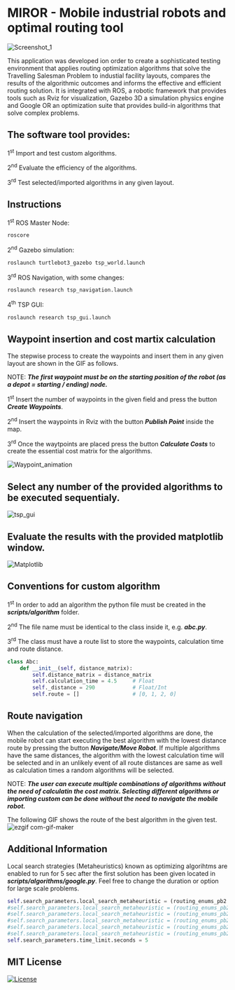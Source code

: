 # MIROR - Mobile industrial robots and optimal routing tool
![Screenshot_1](https://user-images.githubusercontent.com/38979158/129700367-97a27572-2013-4730-ad05-e434afdcd792.png)

This application was developed ion order to create a sophisticated testing environment that applies routing optimization algorithms that solve the Travelling Salesman Problem to industial facility layouts, compares the results of the algorithmic outcomes and informs the effective and efficient routing solution. It is integrated with ROS, a robotic framework that provides tools such as Rviz for visualization, Gazebo 3D a simulation physics engine and Google OR an optimization suite that provides build-in algorithms that solve complex problems.

## The software tool provides:

1<sup>st</sup> Import and test custom algorithms.

2<sup>nd</sup> Evaluate the efficiency of the algorithms.

3<sup>rd</sup> Test selected/imported algorithms in any given layout.


## Instructions
1<sup>st</sup> ROS Master Node:
```bash
roscore
```
2<sup>nd</sup> Gazebo simulation:
```bash
roslaunch turtlebot3_gazebo tsp_world.launch
```
3<sup>rd</sup> ROS Navigation, with some changes:
```bash
roslaunch research tsp_navigation.launch
```
4<sup>th</sup> TSP GUI:
```bash
roslaunch research tsp_gui.launch
```

## Waypoint insertion and cost martix calculation
The stepwise process to create the waypoints and insert them in any given layout are shown in the GIF as follows.

NOTE: ***The first waypoint must be on the starting position of the robot (as a depot = starting / ending) node.***

1<sup>st</sup> Insert the number of waypoints in the given field and press the button ***Create Waypoints***.

2<sup>nd</sup> Insert the waypoints in Rviz with the button ***Publish Point*** inside the map.

3<sup>rd</sup> Once the waytpoints are placed press the button ***Calculate Costs*** to create the essential cost matrix for the algorithms.

![Waypoint_animation](https://user-images.githubusercontent.com/38979158/129730096-f6ea4794-b4c2-48f4-9736-d1cfe94d79e2.gif)

## Select any number of the provided algorithms to be executed sequentialy.

![tsp_gui](https://user-images.githubusercontent.com/38979158/117545808-0db7cc00-b030-11eb-85f6-eb2549e97779.png)

## Evaluate the results with the provided matplotlib window.

![Matplotlib](https://user-images.githubusercontent.com/38979158/117545829-2aec9a80-b030-11eb-8644-37dfa2e00883.png)

## Conventions for custom algorithm
1<sup>st</sup> In order to add an algorithm the python file must be created in the ***scripts/algorithm*** folder.

2<sup>nd</sup> The file name must be identical to the class inside it, e.g. ***abc.py***.

3<sup>rd</sup> The class must have a route list to store the waypoints, calculation time and route distance.

```python
class Abc:
    def __init__(self, distance_matrix):
        self.distance_matrix = distance_matrix
        self.calculation_time = 4.5     # Float
        self._distance = 290            # Float/Int
        self.route = []                 # [0, 1, 2, 0] 

```

## Route navigation
When the calculation of the selected/imported algorithms are done, the mobile robot can start executing the best algorithm with the lowest distance route by pressing the button ***Navigate/Move Robot***. If multiple algorithms have the same distances, the algorithm with the lowest calculation time will be selected and in an unlikely event of all route distances are same as well as calculation times a random algorithms will be selected.

NOTE: ***The user can execute multiple combinations of algorithms without the need of calculatin the cost matrix. Selecting different algorithms or importing custom can be done without the need to navigate the mobile robot.***

The following GIF shows the route of the best algorithm in the given test.
![ezgif com-gif-maker](https://user-images.githubusercontent.com/38979158/129703013-03c32680-cdc0-4cb7-9312-12a727b8535f.gif)


## Additional Information 
Local search strategies (Metaheuristics) known as optimizing algorihtms are enabled to run for 5 sec after the first solution has been given located in ***scripts/algorithms/google.py***. Feel free to change the duration or option for large scale problems.

```python
self.search_parameters.local_search_metaheuristic = (routing_enums_pb2.LocalSearchMetaheuristic.GUIDED_LOCAL_SEARCH)
#self.search_parameters.local_search_metaheuristic = (routing_enums_pb2.LocalSearchMetaheuristic.AUTOMATIC)
#self.search_parameters.local_search_metaheuristic = (routing_enums_pb2.LocalSearchMetaheuristic.GREEDY_DESCENT)
#self.search_parameters.local_search_metaheuristic = (routing_enums_pb2.LocalSearchMetaheuristic.SIMULATED_ANNEALING)
#self.search_parameters.local_search_metaheuristic = (routing_enums_pb2.LocalSearchMetaheuristic.TABU_SEARCH)
#self.search_parameters.local_search_metaheuristic = (routing_enums_pb2.LocalSearchMetaheuristic.OBJECTIVE_TABU_SEARCH)
self.search_parameters.time_limit.seconds = 5

```
## MIT License
[![License](https://img.shields.io/badge/license-MIT-green)](./LICENSE)
